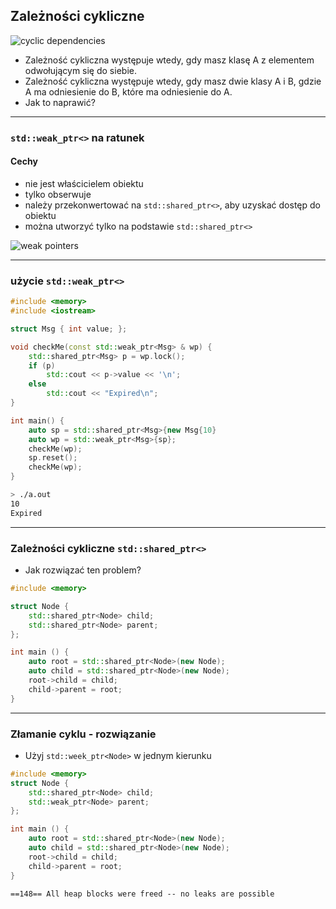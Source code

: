 ﻿<!-- .slide: data-background="#111111" -->

## Zależności cykliczne

<img data-src="img/cyclicinverted.png" alt="cyclic dependencies" class="plain fragment fade-in">

* <!-- .element: class="fragment fade-in" --> Zależność cykliczna występuje wtedy, gdy masz klasę A z elementem odwołującym się do siebie.
* <!-- .element: class="fragment fade-in" --> Zależność cykliczna występuje wtedy, gdy masz dwie klasy A i B, gdzie A ma odniesienie do B, które ma odniesienie do A.
* <!-- .element: class="fragment fade-in" --> Jak to naprawić?

___

### `std::weak_ptr<>` na ratunek

#### Cechy

* <!-- .element: class="fragment fade-in" --> nie jest właścicielem obiektu
* <!-- .element: class="fragment fade-in" --> tylko obserwuje
* <!-- .element: class="fragment fade-in" --> należy przekonwertować na <code>std::shared_ptr<></code>, aby uzyskać dostęp do obiektu
* <!-- .element: class="fragment fade-in" --> można utworzyć tylko na podstawie <code>std::shared_ptr<></code>

<div>
    <img data-src="img/weakptrinverted.png" alt="weak pointers" class="plain fragment fade-in">
</div>

___

### użycie `std::weak_ptr<>`

<div class="multicolumn" style="position: relative">
<div class="col" style="width: 65%; flex: none">

```cpp
#include <memory>
#include <iostream>

struct Msg { int value; };

void checkMe(const std::weak_ptr<Msg> & wp) {
    std::shared_ptr<Msg> p = wp.lock();
    if (p)
        std::cout << p->value << '\n';
    else
        std::cout << "Expired\n";
}

int main() {
    auto sp = std::shared_ptr<Msg>{new Msg{10}};
    auto wp = std::weak_ptr<Msg>{sp};
    checkMe(wp);
    sp.reset();
    checkMe(wp);
}
```

</div>

<div class="col fragment fade-in">

```bash
> ./a.out
10
Expired
```

</div>
</div>

___

### Zależności cykliczne `std::shared_ptr<>`

* Jak rozwiązać ten problem?

```cpp
#include <memory>

struct Node {
    std::shared_ptr<Node> child;
    std::shared_ptr<Node> parent;
};

int main () {
    auto root = std::shared_ptr<Node>(new Node);
    auto child = std::shared_ptr<Node>(new Node);
    root->child = child;
    child->parent = root;
}
```

___

### Złamanie cyklu - rozwiązanie

* Użyj `std::week_ptr<Node>` w jednym kierunku

```cpp
#include <memory>
struct Node {
    std::shared_ptr<Node> child;
    std::weak_ptr<Node> parent;
};

int main () {
    auto root = std::shared_ptr<Node>(new Node);
    auto child = std::shared_ptr<Node>(new Node);
    root->child = child;
    child->parent = root;
}
```

```text
==148== All heap blocks were freed -- no leaks are possible
```
<!-- .element: class="fragment fade-in" -->
